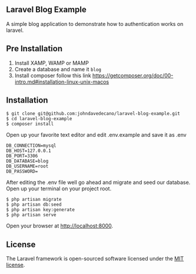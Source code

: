 ## Laravel Blog Example

A simple blog application to demonstrate how to authentication works on laravel.

## Pre Installation

1. Install XAMP, WAMP or MAMP
2. Create a database and name it ``blog``
3. Install composer follow this link https://getcomposer.org/doc/00-intro.md#installation-linux-unix-macos

## Installation 


```
$ git clone git@github.com:johndavedecano/laravel-blog-example.git
$ cd laravel-blog-example
$ composer install
```

Open up your favorite text editor and edit .env.example and save it as .env

```
DB_CONNECTION=mysql
DB_HOST=127.0.0.1
DB_PORT=3306
DB_DATABASE=blog
DB_USERNAME=root
DB_PASSWORD=
```

After editing the .env file well go ahead and migrate and seed our database. Open up your terminal on your project root.

```
$ php artisan migrate
$ php artisan db:seed
$ php artisan key:generate
$ php artisan serve
```

Open your browser at [http://localhost:8000](http://localhost:8000).

## License

The Laravel framework is open-sourced software licensed under the [MIT license](https://opensource.org/licenses/MIT).
